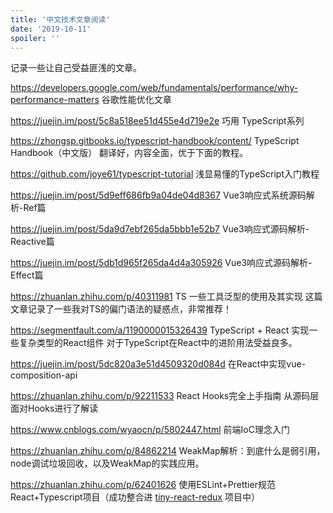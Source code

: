 ```yaml
---
title: '中文技术文章阅读'
date: '2019-10-11'
spoiler: ''
---
```


记录一些让自己受益匪浅的文章。

https://developers.google.com/web/fundamentals/performance/why-performance-matters
谷歌性能优化文章

https://juejin.im/post/5c8a518ee51d455e4d719e2e
巧用 TypeScript系列

https://zhongsp.gitbooks.io/typescript-handbook/content/
TypeScript Handbook（中文版）
翻译好，内容全面，优于下面的教程。

https://github.com/joye61/typescript-tutorial
浅显易懂的TypeScript入门教程

https://juejin.im/post/5d9eff686fb9a04de04d8367
Vue3响应式系统源码解析-Ref篇

https://juejin.im/post/5da9d7ebf265da5bbb1e52b7
Vue3响应式源码解析-Reactive篇

https://juejin.im/post/5db1d965f265da4d4a305926
Vue3响应式源码解析-Effect篇

https://zhuanlan.zhihu.com/p/40311981
TS 一些工具泛型的使用及其实现
这篇文章记录了一些我对TS的偏门语法的疑惑点，非常推荐！

https://segmentfault.com/a/1190000015326439
TypeScript + React 实现一些复杂类型的React组件
对于TypeScript在React中的进阶用法受益良多。

https://juejin.im/post/5dc820a3e51d4509320d084d
在React中实现vue-composition-api

https://zhuanlan.zhihu.com/p/92211533
React Hooks完全上手指南
从源码层面对Hooks进行了解读

https://www.cnblogs.com/wyaocn/p/5802447.html
前端IoC理念入门

https://zhuanlan.zhihu.com/p/84862214
WeakMap解析：到底什么是弱引用，node调试垃圾回收，以及WeakMap的实践应用。

https://zhuanlan.zhihu.com/p/62401626
使用ESLint+Prettier规范React+Typescript项目（成功整合进 [tiny-react-redux](https://github.com/sl1673495/tiny-react-redux) 项目中）